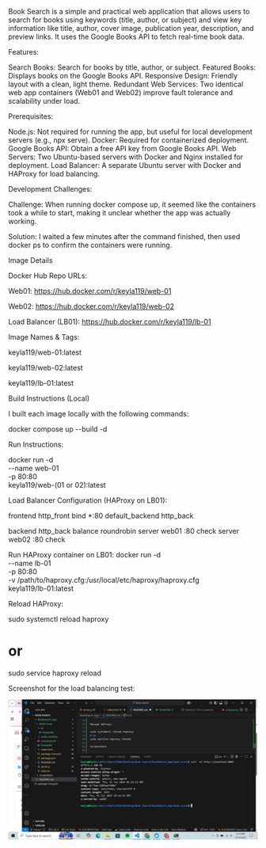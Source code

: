 Book Search is a simple and practical web application that allows users to search for books using keywords (title, author, or subject) and view key information like title, author, cover image, publication year, description, and preview links. It uses the Google Books API to fetch real-time book data.


Features:

Search Books: Search for books by title, author, or subject.
Featured Books: Displays books on the Google Books API.
Responsive Design: Friendly layout with a clean, light theme.
Redundant Web Services: Two identical web app containers (Web01 and Web02) improve fault tolerance and scalability under load.


Prerequisites:

Node.js: Not required for running the app, but useful for local development servers (e.g., npx serve).
Docker: Required for containerized deployment.
Google Books API: Obtain a free API key from Google Books API.
Web Servers: Two Ubuntu-based servers with Docker and Nginx installed for deployment.
Load Balancer: A separate Ubuntu server with Docker and HAProxy for load balancing.

Development Challenges:

Challenge: When running docker compose up, it seemed like the containers took a while to start, making it unclear whether the app was actually working.

Solution: I waited a few minutes after the command finished, then used docker ps to confirm the containers were running.


Image Details

Docker Hub Repo URLs:

Web01: https://hub.docker.com/r/keyla119/web-01

Web02: https://hub.docker.com/r/keyla119/web-02

Load Balancer (LB01): https://hub.docker.com/r/keyla119/lb-01

Image Names & Tags:

keyla119/web-01:latest

keyla119/web-02:latest

keyla119/lb-01:latest

Build Instructions (Local)

I built each image locally with the following commands:

docker compose up --build -d

Run Instructions:

docker run -d \
  --name web-01 \
  -p 80:80 \
  keyla119/web-(01 or 02):latest

Load Balancer Configuration (HAProxy on LB01):

  frontend http_front
    bind *:80
    default_backend http_back

  backend http_back
    balance roundrobin
    server web01 <Web01-IP>:80 check
    server web02 <Web02-IP>:80 check

Run HAProxy container on LB01:
   docker run -d \
   --name lb-01 \
   -p 80:80 \
   -v /path/to/haproxy.cfg:/usr/local/etc/haproxy/haproxy.cfg \
  keyla119/lb-01:latest

Reload HAProxy:

sudo systemctl reload haproxy
# or
sudo service haproxy reload

Screenshot for the load balancing test:

![Load Balancing Test](./screenshots/balance.png)









